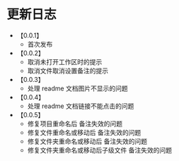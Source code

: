 # 更新日志

- 【0.0.1】
  - 首次发布
- 【0.0.2】
  - 取消未打开工作区时的提示
  - 取消文件取消设置备注的提示
- 【0.0.3】
  - 处理 readme 文档图片不显示的问题
- 【0.0.4】
  - 处理 readme 文档链接不能点击的问题
- 【0.0.5】
  - 修复项目重命名后 备注失效的问题
  - 修复文件重命名或移动后 备注失效的问题
  - 修复文件夹重命名或移动后 备注失效的问题
  - 修复文件夹重命名或移动后子级文件 备注失效的问题
